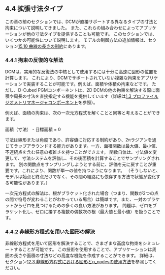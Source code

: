 ## 4.4 拡張寸法タイプ

この章の前のセクションでは、DCMが直接サポートする異なるタイプの寸法と拘束について説明してきました。
また、これらの組み合わせによってアプリケーションが他の寸法タイプを提供することも可能です。
このセクションでは、いくつかの可能性について説明します。
モデルの制御方法の追加情報は、セクション[15.10 曲線の長さの制約](15.10._Constraining_the_length_of_a_curve.md)にあります。

### 4.4.1 拘束の反復的な解法

DCMは、実用的な反復法の中核として使用するには十分に高速に図形の位置を計算します。
これにより、DCMでサポートされていない複雑な拘束をアプリケーションで実装することが可能です。例えば、面積や体積の拘束などです。
ただし、D-Cubed PGMコンポーネントは、2D DCMの他の拘束を解決する際に面積や周長の寸法を直接指定する機能を提供しています（詳細は[1.3 プロファイルジオメトリマネージャコンポーネント](1.3._The_Profile_Geometry_Manager_component.md)を参照）。

例えば、面積の拘束は、次の一次元方程式を解くことと同等と考えることができます。

面積（寸法） - 目標面積 = 0

寸法は線形または角度であり、許容値に対応する制約があり、2πラジアンを通じてラップアラウンドする能力があります。一方、面積関数は最大値、最小値、不連続点を含む任意の複雑さを持つことができます。
関数自体は、寸法値を変更して、寸法システムを評価し、その後面積を計算することでサンプリングされます。
別の関数点をサンプリングしようとする前に、評価を元に戻すことが重要です。これにより、関数が単一の値を持つようになります。
（そうしないと、モデルは始点と終点だけでなく、その間の経路にも依存する方法で状態が変化する可能性があります。）

一次元方程式の解法は、根がブラケット化された場合（つまり、関数が2つの点の間で符号が変わることがわかっている場合）は簡単です。また、一対のブラケットからゼロを見つけるための多くの良い方法があります。
問題は、ゼロをブラケット化し、ゼロに接する複数の偶数次の根（最大値と最小値）を扱うことです。

### 4.4.2 非線形方程式を用いた図形の解決

非線形方程式を用いて図形を解決することで、さまざまな高度な拘束をシミュレートすることが可能です。
この技術を使用することで、アプリケーションは周囲の長さや面積の寸法などの高度な機能を作成することができます。
詳細は、セクション[12.3 非線形方程式における図形とp\_nodesの使用方法](12.3._Uses_of_geometry_and_p_nodes_in_non-linear_equations.md)を参照してください。

